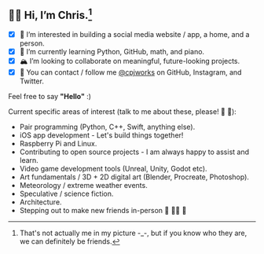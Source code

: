 ## 🐻‍❄️ Hi, I’m **Chris**.[^1]
- [x] 🎨 I’m interested in building a social media website / app, a home, and a person.
- [x] 🎒 I’m currently learning Python, GitHub, math, and piano.
- [x] 🏔 I’m looking to collaborate on meaningful, future-looking projects.
- [x] 🚠 You can contact / follow me [@cpjworks](https://linktr.ee/cpjworks) on GitHub, Instagram, and Twitter.<br>

Feel free to say **"Hello"** :)

Current specific areas of interest (talk to me about these, please! 📗 🐛):
- Pair programming (Python, C++, Swift, anything else).
- iOS app development - Let's build things together!
- Raspberry Pi and Linux.
- Contributing to open source projects - I am always happy to assist and learn.
- Video game development tools (Unreal, Unity, Godot etc).
- Art fundamentals / 3D + 2D digital art (Blender, Procreate, Photoshop).
- Meteorology / extreme weather events.
- Speculative / science fiction.
- Architecture.
- Stepping out to make new friends in-person 🐌 🥡🧃 🐢


[^1]: That's not actually me in my picture -_-, but if you know who they are, we can definitely be friends.

<!---
cpjworks/cpjworks is a ✨ special ✨ repository because its `README.md` (this file) appears on your GitHub profile.
You can click the Preview link to take a look at your changes.
--->
